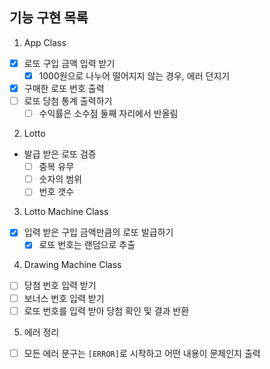 ## 기능 구현 목록

1. App Class

- [x] 로또 구입 금액 입력 받기
  - [x] 1000원으로 나누어 떨어지지 않는 경우, 에러 던지기
- [x] 구매한 로또 번호 출력
- [ ] 로또 당첨 통계 출력하기
  - [ ] 수익률은 소수점 둘째 자리에서 반올림

2. Lotto

- 발급 받은 로또 검증
  - [ ] 중복 유무
  - [ ] 숫자의 범위
  - [ ] 번호 갯수

3. Lotto Machine Class

- [x] 입력 받은 구입 금액만큼의 로또 발급하기
  - [x] 로또 번호는 랜덤으로 추출

4. Drawing Machine Class

- [ ] 당첨 번호 입력 받기
- [ ] 보너스 번호 입력 받기
- [ ] 로또 번호를 입력 받아 당첨 확인 및 결과 반환

5. 에러 정리

- [ ] 모든 에러 문구는 `[ERROR]`로 시작하고 어떤 내용이 문제인지 출력
